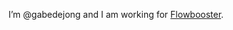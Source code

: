 I’m @gabedejong and I am working for [Flowbooster](https://flowbooster.io).

<!---
gabedejong/gabedejong is a ✨ special ✨ repository because its `README.md` (this file) appears on your GitHub profile.
You can click the Preview link to take a look at your changes.
--->
